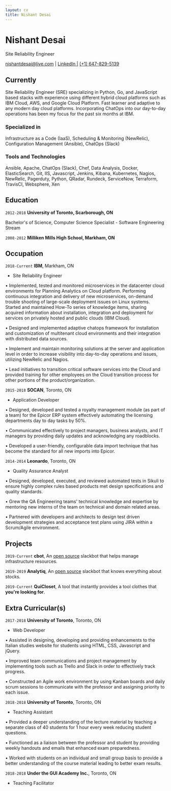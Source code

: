 ```yaml
---
layout: cv
title: Nishant Desai
---
```

# Nishant Desai
Site Reliability Engineer

<div id="webaddress">
  <a href="nishantdesai@live.com">nishantdesai@live.com</a>
| <a href="https://www.linkedin.com/in/nishant-desai/">LinkedIn |</a>
  <a href="">(+1) 647-829-5139</a>
</div>


## Currently


Site Reliability Engineer (SRE) specializing in Python, Go, and JavaScript based stacks with experience using different hybrid cloud platforms such as IBM Cloud, AWS, and Google Cloud Platform. Fast learner and adaptive to any modern day cloud platforms. Incorporating ChatOps into our day-to-day operations has been my focus for the past six months at IBM. 

### Specialized in

Infrastructure as a Code (IaaS), Scheduling & Monitoring (NewRelic), Configuration Management (Ansible), ChatOps (Slack)


### Tools and Technologies

Ansible, Apache, ChatOps (Slack), Chef, Data Analysis, Docker, ElasticSearch, Git, IIS, Javascript, Jenkins, Kibana, Kubernetes, Nagios, NewRelic, Pagerduty, Python, QRadar, Rundeck, ServiceNow, Terraform, TravisCI, Websphere, Xen


## Education

`2012-2018`
__University of Toronto, Scarborough, ON__

Bachelor's of Science, Computer Science Specialist - Software Engineering Stream

`2008-2012`
__Milliken Mills High School, Markham, ON__

## Occupation

`2018-Current`
__IBM__, Markham, ON

- Site Reliability Engineer

• Implemented, tested and monitored microservices in the datacenter cloud environments for Planning Analytics on Cloud platform. Performing continuous integration and delivery of new microservices, on-demand trouble shooting of large-scale deployment issues on Linux systems. Started and maintained How-To series of knowledge items, sharing acquired information about installation, integration and deployment for services on privately hosted and public clouds (IBM Cloud).

• Designed and implemented adaptive chatops framework for installation and customization of multitenant cloud environments and their integration with distributed data sources.

• Implement and maintain monitoring solutions at the server and application level in order to increase visibility into day-to-day operations and issues, utilizing NewRelic and Nagios. 

• Lead initiatives to transition critical software services into the Cloud and provided training for other employees on the Cloud transition process for other portions of the product/organization.

`2015-2018`
__SOCAN__, Toronto, ON

- Application Developer

• Designed, developed and tested a royalty management module (as part of a team) for the Epicor ERP system effectively automating the licensing departments day to day tasks by 50%.

• Communicated effectively to project managers, business analysts, and IT managers by providing daily updates and acknowledging any roadblocks.

• Developed a user-friendly, configurable data import technique that has become the standard for all new imports into Epicor.

`2014-2014`
__Leonardo__, Toronto, ON

- Quality Assurance Analyst

• Designed, developed, executed, and reviewed automated tests in Sikuli to ensure highly complex rules based products met design specifications and quality standards.

• Grew the QA Engineering teams' technical knowledge and expertise by mentoring new interns of the team on technical and domain related areas. 

• Partnered with developers and architects to design test driven development strategies and acceptance test plans using JIRA within a Scrum/Agile environment.

## Projects
`2019-Current`
__cbot__, An [open source](https://github.com/desainis/cloud-bot) slackbot that helps manage infrastructure resources. 

`2019-2019`
__Analytiq__, An [open source](https://github.com/desainis/analytiq) slackbot that knows everything about stocks. 

`2019-Current`
__QuiCloset__, A tool that instantly provides a tool clothes that **you're looking for**. 

## Extra Curricular(s)

`2017-2018`
__University of Toronto__, Toronto, ON

- Web Developer 

• Assisted in designing, developing and providing enhancements to the Italian studies website for students using HTML, CSS, Javascript and jQuery. 

• Improved team communications and project management by implementing tools such as Trello and Slack in order to effectively track progress.

• Constructed an Agile work environment by using Kanban boards and daily scrum sessions to communicate with the professor and assigning priority to each issue.

`2018-2018`
__University of Toronto__, Toronto, ON

- Teaching Assistant

• Provided a deeper understanding of the lecture material by teaching a separate class of 40 students for 1 hour every week reducing student questions. 

• Functioned as a liaison between the professor and student by providing weekly handouts and emails that enhanced exam preparedness.

• Worked with students on an individual and small group basis to provide a better understanding of the course material leading to better exam results.

`2018-2018`
__Under the GUI Academy Inc.__, Toronto, ON

- Teaching Facilitator

